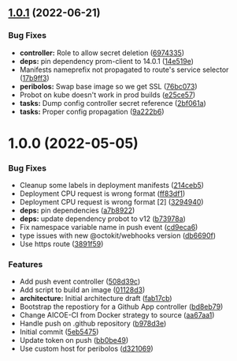 ## [1.0.1](https://github.com/open-services-group/peribolos-as-a-service/compare/v1.0.0...v1.0.1) (2022-06-21)


### Bug Fixes

* **controller:** Role to allow secret deletion ([6974335](https://github.com/open-services-group/peribolos-as-a-service/commit/6974335360b77f5a1ea93194cc4809d1fa7d074c))
* **deps:** pin dependency prom-client to 14.0.1 ([14e519e](https://github.com/open-services-group/peribolos-as-a-service/commit/14e519e8ba0630221d89a4cc7475efed77ee3fcd))
* Manifests nameprefix not propagated to route's service selector ([17b9ff3](https://github.com/open-services-group/peribolos-as-a-service/commit/17b9ff363d3ead2e2de1e9d5294c1e1d2f15b7df))
* **peribolos:** Swap base image so we get SSL ([76bc073](https://github.com/open-services-group/peribolos-as-a-service/commit/76bc07325d2f7864936f07782de022157fa4b037))
* Probot on kube doesn't work in prod builds ([e25ce57](https://github.com/open-services-group/peribolos-as-a-service/commit/e25ce5708cbe284293c9861651f9e20fe733280a))
* **tasks:** Dump config controller secret reference ([2bf061a](https://github.com/open-services-group/peribolos-as-a-service/commit/2bf061a8870d77c61a9d5dcf31fe6403ca37d3e3))
* **tasks:** Proper config propagation ([9a222b6](https://github.com/open-services-group/peribolos-as-a-service/commit/9a222b6e86ffdeb22f984ed7c209448e835a9faa))

# 1.0.0 (2022-05-05)


### Bug Fixes

* Cleanup some labels in deployment manifests ([214ceb5](https://github.com/open-services-group/peribolos-as-a-service/commit/214ceb59ce617261f7452760c1983d0f8bb0d038))
* Deployment CPU request is wrong format ([ff83df1](https://github.com/open-services-group/peribolos-as-a-service/commit/ff83df1d206a7da7afe3129d1aab2deba0948bc7))
* Deployment CPU request is wrong format [2] ([3294940](https://github.com/open-services-group/peribolos-as-a-service/commit/3294940e62d2f6c9ded0447ded3ab8e65de60c40))
* **deps:** pin dependencies ([a7b8922](https://github.com/open-services-group/peribolos-as-a-service/commit/a7b892219d6dee74b54b2fb2300e38cc9f4978d9))
* **deps:** update dependency probot to v12 ([b73978a](https://github.com/open-services-group/peribolos-as-a-service/commit/b73978a62c56165fbe6aef9f061fa7ed9f3ba92c))
* Fix namespace variable name in push event ([cd9eca6](https://github.com/open-services-group/peribolos-as-a-service/commit/cd9eca6f40c84e2dea73c5278d689cf94e5c18a5))
* type issues with new @octokit/webhooks version ([db6690f](https://github.com/open-services-group/peribolos-as-a-service/commit/db6690fb1dac849d8b4856782e7593da076128a9))
* Use https route ([3891f59](https://github.com/open-services-group/peribolos-as-a-service/commit/3891f597152bbc0c2093925958abacd5ec907449))


### Features

* Add push event controller ([508d39c](https://github.com/open-services-group/peribolos-as-a-service/commit/508d39cfe4dc8b7c88ab9e6775e16084bdf8a594))
* Add script to build an image ([01128d3](https://github.com/open-services-group/peribolos-as-a-service/commit/01128d3646841a1264bbba654db10e35907c987b))
* **architecture:** Initial architecture draft ([fab17cb](https://github.com/open-services-group/peribolos-as-a-service/commit/fab17cbeb13e9ec6d95ffed4b7952089558583cd))
* Bootstrap the repostiory for a Github App controller ([bd8eb79](https://github.com/open-services-group/peribolos-as-a-service/commit/bd8eb7960a74bb8079c83f318817e6ef159cce80))
* Change AICOE-CI from Docker strategy to source ([aa67aa1](https://github.com/open-services-group/peribolos-as-a-service/commit/aa67aa187c379e57b705871e97c4748938c00da3))
* Handle push on .github repository ([b978d3e](https://github.com/open-services-group/peribolos-as-a-service/commit/b978d3e3bbc5a08325730fd0ecde8feecb4e9d4d))
* Initial commit ([5eb5475](https://github.com/open-services-group/peribolos-as-a-service/commit/5eb5475814a81e95655200f8462fd9fbd5c1dcf5))
* Update token on push ([bb0be49](https://github.com/open-services-group/peribolos-as-a-service/commit/bb0be4949ae3eff128b5b7b522a11d7a45c54a67))
* Use custom host for peribolos ([d321069](https://github.com/open-services-group/peribolos-as-a-service/commit/d321069fa27598d78321f1dd8cada228ac442c47))

